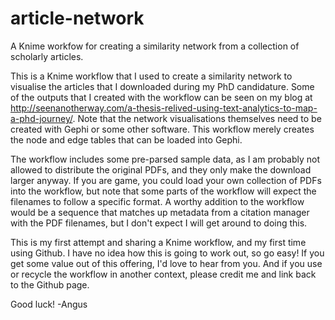 # article-network
A Knime workfow for creating a similarity network from a collection of scholarly articles.

This is a Knime workflow that I used to create a similarity network to visualise the articles that I downloaded during my PhD candidature. Some of the outputs that I created with the workflow can be seen on my blog at http://seenanotherway.com/a-thesis-relived-using-text-analytics-to-map-a-phd-journey/. Note that the network visualisations themselves need to be created with Gephi or some other software. This workflow merely creates the node and edge tables that can be loaded into Gephi.

The workflow includes some pre-parsed sample data, as I am probably not allowed to distribute the original PDFs, and they only make the download larger anyway. If you are game, you could load your own collection of PDFs into the workflow, but note that some parts of the workflow will expect the filenames to follow a specific format. A worthy addition to the workflow would be a sequence that matches up metadata from a citation manager with the PDF filenames, but I don't expect I will get around to doing this.

This is my first attempt and sharing a Knime workflow, and my first time using Github. I have no idea how this is going to work out, so go easy! If you get some value out of this offering, I'd love to hear from you. And if you use or recycle the workflow in another context, please credit me and link back to the Github page.

Good luck!
-Angus
